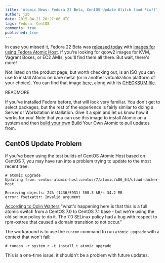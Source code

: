 ```yaml
---
title: 'Atomic News: Fedora 22 Beta, CentOS Update Glitch (and Fix!)'
author: jzb
date: 2015-04-21 20:27:06 UTC
tags: Fedora, CentOS
comments: true
published: true
---
```


In case you missed it, Fedora 22 Beta was [released today](http://fedoramagazine.org/fedora-22-beta-released/) with [images for using Fedora Atomic Host](https://getfedora.org/en/cloud/prerelease/). If you're looking for qcow2 images for KVM, Vagrant Boxes, or EC2 AMIs, you'll find them all there. But wait, there's more! 

Not listed on the product page, but worth checking out, is an ISO you can use to install Atomic on bare metal (or in another virtualization platform of your choice). You can find that image [here](https://dl.fedoraproject.org/pub/alt/stage/22_Beta_RC3/Cloud_Atomic/x86_64/iso/Fedora-Cloud_Atomic-x86_64-22_Beta.iso), along with its [CHECKSUM file](https://dl.fedoraproject.org/pub/alt/stage/22_Beta_RC3/Cloud_Atomic/x86_64/iso/Fedora-Cloud_Atomic-22_Beta-x86_64-CHECKSUM). 

READMORE

If you've installed Fedora before, that will look very familiar. You don't get to select packages, but the rest of the experience is fairly similar to doing a Server or Workstation installation. Give it a spin and let us know how it works for you! Note that you can use this image to install Atomic on a system and then [build your own](https://github.com/jasonbrooks/byo-atomic) Build Your Own Atomic to pull updates from. 

## CentOS Update Problem

If you've been using the test builds of CentOS Atomic Host based on CentOS 7, you may have run into a problem trying to update to the most recent tree:

````
# atomic upgrade
Updating from: centos-atomic-host:centos/7/atomic/x86_64/cloud-docker-host
 
Receiving objects: 24% (1436/5931) 308.3 kB/s 34.2 MB          
error: fsetxattr: Invalid argument
````

[According to Colin Walters](https://lists.projectatomic.io/projectatomic-archives/atomic/2015-April/msg00000.html) "what's happening here is that this is a full atomic switch from a CentOS 7.0 to CentOS 7.1 base - but we're using the old selinux policy to do it.  The 7.0 SELinux policy had a bug with respect to rpm-ostree that caused a domain transition to not occur."

The workaround is to use the `runcon` command to  run `atomic upgrade` with a context that won't fail:

````
# runcon -r system_r -t install_t atomic upgrade
````

This is a one-time issue, it shouldn't be a problem with future updates.